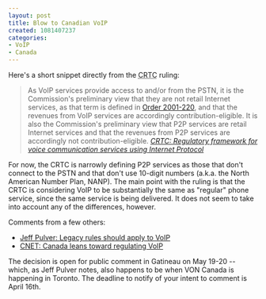 ```yaml
--- 
layout: post
title: Blow to Canadian VoIP
created: 1081407237
categories: 
- VoIP
- Canada
---
```

<p>Here's a short snippet directly from the <acronym title="Canadian Radio-television and Telecommunications Commission">CRTC</acronym> ruling:</p>
<blockquote>
As VoIP services provide access to and/or from the PSTN, it is the Commission's preliminary view that they are not retail Internet services, as that term is defined in <a href="http://www.crtc.gc.ca/archive/ENG/Orders/2001/O2001-220.htm">Order 2001-220</a>, and that the revenues from VoIP services are accordingly contribution-eligible. It is also the Commission's preliminary view that P2P services are retail Internet services and that the revenues from P2P services are accordingly not contribution-eligible.
<cite><a href="http://www.crtc.gc.ca/archive/ENG/Notices/2004/pt2004-2.htm">CRTC: Regulatory framework for voice communication services using Internet Protocol</a></cite>
</blockquote>

<p>For now, the CRTC is narrowly defining P2P services as those that don't connect to the PSTN and that don't use 10-digit numbers (a.k.a. the North American Number Plan, NANP). The main point with the ruling is that the CRTC is considering VoIP to be substantially the same as "regular" phone service, since the same service is being delivered. It does not seem to take into account any of the differences, however.</p>

<p>Comments from a few others:</p>
<ul>
<li><a href="http://192.246.69.231/jeff/personal/archives/000692.html">Jeff Pulver: Legacy rules should apply to VoIP</li>
<li><a href="http://news.com.com/2100-7352_3-5186851.html">CNET: Canada leans toward regulating VoIP</a></li>
</ul>

<p>The decision is open for public comment in Gatineau on May 19-20 -- which, as Jeff Pulver notes, also happens to be when VON Canada is happening in Toronto. The deadline to notify of your intent to comment is April 16th.</p>
